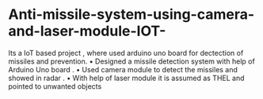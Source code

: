 # Anti-missile-system-using-camera-and-laser-module-IOT-
Its a IoT based project , where used arduino uno board for dectection of missiles and prevention. • Designed a missile detection system with help of Arduino Uno board . • Used camera module to detect the missiles and showed in radar . • With help of laser module it is assumed as THEL and pointed to unwanted objects
